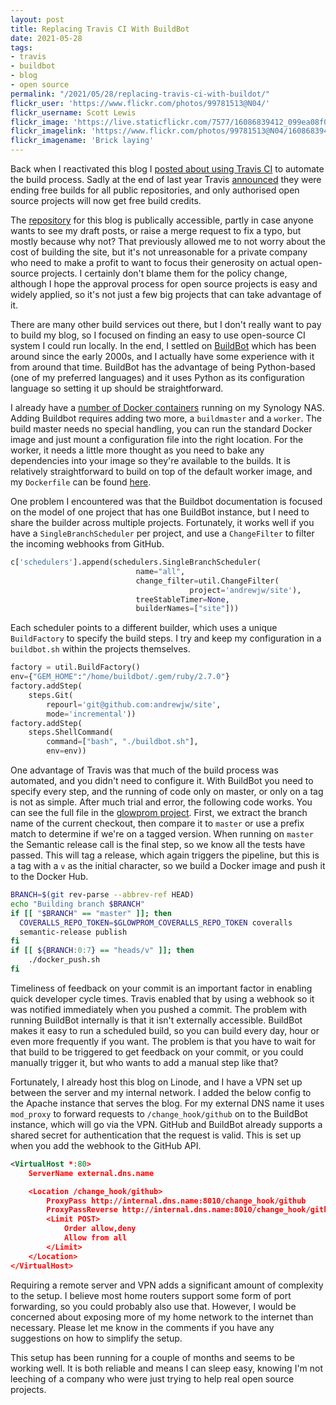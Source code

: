```yaml
---
layout: post
title: Replacing Travis CI With BuildBot
date: 2021-05-28
tags:
- travis
- buildbot
- blog
- open source
permalink: "/2021/05/28/replacing-travis-ci-with-buildot/"
flickr_user: 'https://www.flickr.com/photos/99781513@N04/'
flickr_username: Scott Lewis
flickr_image: 'https://live.staticflickr.com/7577/16086839412_099ea08f05.jpg'
flickr_imagelink: 'https://www.flickr.com/photos/99781513@N04/16086839412/'
flickr_imagename: 'Brick laying'
---
```

Back when I reactivated this blog I [posted about using Travis CI](/2020/09/30/is-this-thing-on/) to
automate the build process. Sadly at the end of last year Travis
[announced](https://blog.travis-ci.com/2020-11-02-travis-ci-new-billing) they were ending free builds
for all public repositories, and only authorised open source projects will now get free build credits.

The [repository](https://github.com/andrewjw/site) for this blog is publically accessible, partly in case
anyone wants to see my draft posts, or raise a merge request to fix a typo, but mostly because why not?
That previously allowed me to not worry about the cost of building the site, but it's not unreasonable
for a private company who need to make a profit to want to focus their generosity on actual open-source
projects. I certainly don't blame them for the policy change, although I hope the approval process for
open source projects is easy and widely applied, so it's not just a few big projects that can take
advantage of it.
<!--more-->

There are many other build services out there, but I don't really want to pay to build my blog,
so I focused on finding an easy to use open-source CI system I could run locally. In the end, I settled
on [BuildBot](http://buildbot.net/) which has been around since the early 2000s, and I actually have
some experience with it from around that time. BuildBot has the advantage of being Python-based (one of
my preferred languages) and it uses Python as its configuration language so setting it up should be
straightforward.

I already have a [number of Docker containers](/2020/10/14/house-measurements/) running on my Synology
NAS. Adding Buildbot requires adding two more, a `buildmaster` and a `worker`. The build master needs
no special handling, you can run the standard Docker image and just mount a configuration file into the
right location. For the worker, it needs a little more thought as you need to bake any dependencies into
your image so they're available to the builds. It is relatively straightforward to build on top of the
default worker image, and my `Dockerfile` can be found
[here](https://github.com/andrewjw/docker/blob/master/worker/Dockerfile).

One problem I encountered was that the Buildbot documentation is focused on the model of one project
that has one BuildBot instance, but I need to share the builder across multiple projects. Fortunately, it
works well if you have a `SingleBranchScheduler` per project, and use a `ChangeFilter` to filter the
incoming webhooks from GitHub.

```python
c['schedulers'].append(schedulers.SingleBranchScheduler(
                            name="all",
                            change_filter=util.ChangeFilter(
                                        project='andrewjw/site'),
                            treeStableTimer=None,
                            builderNames=["site"]))
```

Each scheduler points to a different builder, which uses a unique `BuildFactory` to specify the build steps.
I try and keep my configuration in a `buildbot.sh` within the projects themselves.

```python
factory = util.BuildFactory()
env={"GEM_HOME":"/home/buildbot/.gem/ruby/2.7.0"}
factory.addStep(
    steps.Git(
        repourl='git@github.com:andrewjw/site',
        mode='incremental'))
factory.addStep(
    steps.ShellCommand(
        command=["bash", "./buildbot.sh"],
        env=env))
```

One advantage of Travis was that much of the build process was automated, and you didn't need to configure it.
With BuildBot you need to specify every step, and the running of code only on master, or only on a tag is not as
simple. After much trial and error, the following code works. You can see the full file in the
[glowprom project](https://github.com/andrewjw/glowprom/blob/master/buildbot.sh). First, we extract the branch
name of the current checkout, then compare it to `master` or use a prefix match to determine if we're on a tagged
version. When running on `master` the Semantic release call is the final step, so we know all the tests have
passed. This will tag a release, which again triggers the pipeline, but this is a tag with a `v` as the
initial character, so we build a Docker image and push it to the Docker Hub.

```bash
BRANCH=$(git rev-parse --abbrev-ref HEAD)
echo "Building branch $BRANCH"
if [[ "$BRANCH" == "master" ]]; then
  COVERALLS_REPO_TOKEN=$GLOWPROM_COVERALLS_REPO_TOKEN coveralls
  semantic-release publish
fi
if [[ ${BRANCH:0:7} == "heads/v" ]]; then
    ./docker_push.sh
fi
```

Timeliness of feedback on your commit is an important factor in enabling quick developer cycle times. Travis
enabled that by using a webhook so it was notified immediately when you pushed a commit. The problem with running
BuildBot internally is that it isn't externally accessible. BuildBot makes it easy to run a scheduled build, so you
can build every day, hour or even more frequently if you want. The problem is that you have to wait for that build
to be triggered to get feedback on your commit, or you could manually trigger it, but who wants to add a manual step
like that?

Fortunately, I already host this blog on Linode, and I have a VPN set up between the server and my internal network.
I added the below config to the Apache instance that serves the blog. For my external DNS name it uses `mod_proxy`
to forward requests to `/change_hook/github` on to the BuildBot instance, which will go via the VPN. GitHub and
BuildBot already supports a shared secret for authentication that the request is valid. This is set up when you
add the webhook to the GitHub API.

```xml
<VirtualHost *:80>
    ServerName external.dns.name

    <Location /change_hook/github>
        ProxyPass http://internal.dns.name:8010/change_hook/github
        ProxyPassReverse http://internal.dns.name:8010/change_hook/github
        <Limit POST>
            Order allow,deny
            Allow from all
        </Limit>
    </Location>
</VirtualHost>
```

Requiring a remote server and VPN adds a significant amount of complexity to the setup. I believe most home routers support
some form of port forwarding, so you could probably also use that. However, I would be concerned about exposing more of my home network
to the internet than necessary. Please let me know in the comments if you have any suggestions on how to simplify the setup.

This setup has been running for a couple of months and seems to be working well. It is both reliable and means I can sleep easy,
knowing I'm not leeching of a company who were just trying to help real open source projects.
